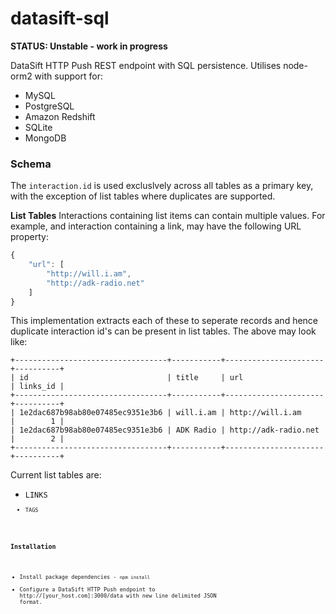 datasift-sql
==============

**STATUS: Unstable - work in progress**

DataSift HTTP Push REST endpoint with SQL persistence. Utilises node-orm2 with support for:

* MySQL
* PostgreSQL
* Amazon Redshift
* SQLite
* MongoDB

### Schema

The <code>interaction.id</code> is used excluslvely across all tables as a primary key, with the exception of list tables where duplicates are supported. 

**List Tables**
Interactions containing list items can contain multiple values. For example, and interaction containing a link, may have the following URL property:
```javascript
{
    "url": [
        "http://will.i.am",
        "http://adk-radio.net"
    ]
}
```
This implementation extracts each of these to seperate records and hence duplicate interaction id's can be present in list tables. The above may look like:

```
+----------------------------------+-----------+----------------------+----------+
| id                               | title     | url                  | links_id |
+----------------------------------+-----------+----------------------+----------+
| 1e2dac687b98ab80e07485ec9351e3b6 | will.i.am | http://will.i.am     |        1 |
| 1e2dac687b98ab80e07485ec9351e3b6 | ADK Radio | http://adk-radio.net |        2 |
+----------------------------------+-----------+----------------------+----------+
```
Current list tables are:

* <code>LINKS<code>
* <code>TAGS<code>



### Installation
* Install package dependencies - <code>npm install</code>
* Configure a DataSift HTTP Push endpoint to http://[your_host.com]:3000/data with new line delimited JSON format.
